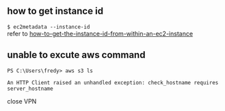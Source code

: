 how to get instance id
---  
`$ ec2metadata --instance-id`  
refer to [how-to-get-the-instance-id-from-within-an-ec2-instance](https://stackoverflow.com/questions/625644/how-to-get-the-instance-id-from-within-an-ec2-instance)  

unable to excute aws command
---  
```
PS C:\Users\fredy> aws s3 ls

An HTTP Client raised an unhandled exception: check_hostname requires server_hostname
```  
close VPN
